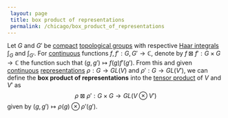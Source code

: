 ```yaml
---
 layout: page
 title: box product of representations
 permalink: /chicago/box_product_of_representations
---
```

Let $G$ and $G'$ be [compact](https://mathgloss.github.io/MathGloss/chicago/compact) [topological groups](https://mathgloss.github.io/MathGloss/chicago/topological_group) with respective [Haar integrals](https://mathgloss.github.io/MathGloss/chicago/Haar_integral) $\int_G$ and $\int_{G'}$. For [continuous](https://mathgloss.github.io/MathGloss/chicago/continuous) functions $f,f':G,G'\to \mathbb C$, denote by $f\boxtimes f':G\times G \to \mathbb C$ the function such that $(g,g')\mapsto f(g)f'(g')$. From this and given [continuous](https://mathgloss.github.io/MathGloss/chicago/continuous_group_representation) [representations](https://mathgloss.github.io/MathGloss/chicago/group_representation) $\rho:G\to GL(V)$ and $\rho':G\to GL(V')$, we can define the **box product of representations** into the [tensor product](https://mathgloss.github.io/MathGloss/chicago/tensor_product_of_vector_spaces) of $V$ and $V'$ as $$\rho\boxtimes \rho' :G\times G \to GL(V\otimes V')$$ given by $(g,g')\mapsto \rho(g) \otimes \rho'(g')$. 
